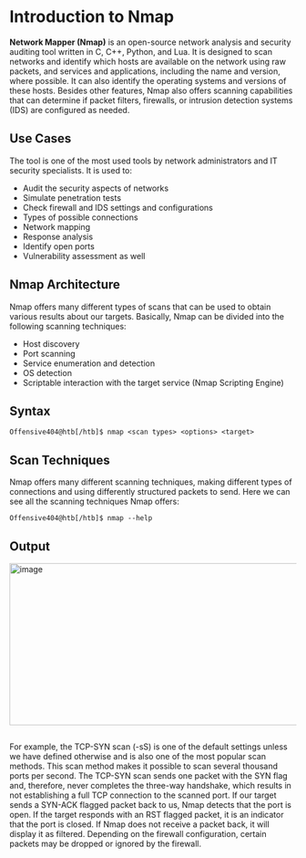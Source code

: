 # Introduction to Nmap

**Network Mapper (Nmap)** is an open-source network analysis and security auditing tool written in C, C++, Python, and Lua. It is designed to scan networks and identify which hosts are available on the network using raw packets, and services and applications, including the name and version, where possible. It can also identify the operating systems and versions of these hosts. Besides other features, Nmap also offers scanning capabilities that can determine if packet filters, firewalls, or intrusion detection systems (IDS) are configured as needed.

## Use Cases

The tool is one of the most used tools by network administrators and IT security specialists. It is used to:

- Audit the security aspects of networks  
- Simulate penetration tests  
- Check firewall and IDS settings and configurations  
- Types of possible connections  
- Network mapping  
- Response analysis  
- Identify open ports  
- Vulnerability assessment as well  

## Nmap Architecture

Nmap offers many different types of scans that can be used to obtain various results about our targets. Basically, Nmap can be divided into the following scanning techniques:

- Host discovery  
- Port scanning  
- Service enumeration and detection  
- OS detection  
- Scriptable interaction with the target service (Nmap Scripting Engine)  

## Syntax
```
Offensive404@htb[/htb]$ nmap <scan types> <options> <target>
```


## Scan Techniques

Nmap offers many different scanning techniques, making different types of connections and using differently structured packets to send. Here we can see all the scanning techniques Nmap offers:
```
Offensive404@htb[/htb]$ nmap --help
```

## Output

<img width="651" height="284" alt="image" src="https://github.com/user-attachments/assets/c2968eba-da2f-4357-8446-f281ac90c38a" />


##

For example, the TCP-SYN scan (-sS) is one of the default settings unless we have defined otherwise and is also one of the most popular scan methods. This scan method makes it possible to scan several thousand ports per second.
The TCP-SYN scan sends one packet with the SYN flag and, therefore, never completes the three-way handshake, which results in not establishing a full TCP connection to the scanned port.
If our target sends a SYN-ACK flagged packet back to us, Nmap detects that the port is open.
If the target responds with an RST flagged packet, it is an indicator that the port is closed.
If Nmap does not receive a packet back, it will display it as filtered. Depending on the firewall configuration, certain packets may be dropped or ignored by the firewall.
